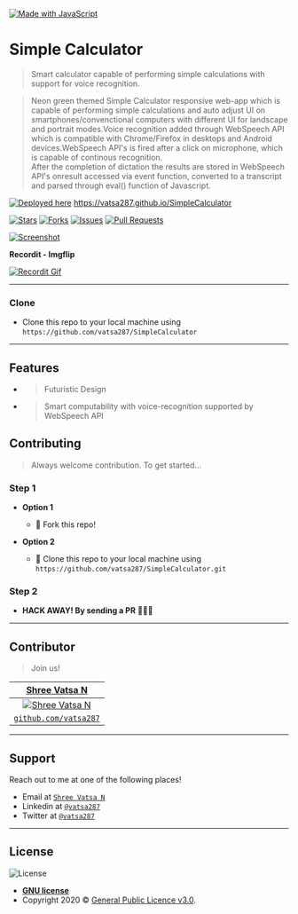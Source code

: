 [![Made with JavaScript](https://img.shields.io/badge/Made%20With%20JavaScript-JS-orange?style=for-the-badge&logo=appveyor?logoWidth=100)](https://img.shields.io/badge/Made%20With%20JavaScript-JS-orange?style=for-the-badge&logo=appveyor?logoWidth=100) 
# Simple Calculator

> Smart calculator capable of performing simple calculations with support for voice recognition.

> Neon green themed Simple Calculator responsive web-app which is capable of performing simple calculations and auto adjust UI on smartphones/convenctional computers with different UI for landscape and portrait modes.Voice recognition added through WebSpeech API which is compatible with Chrome/Firefox in desktops and Android devices.WebSpeech API's is fired after a click on microphone, which is capable of continous recognition.  
After the completion of dictation the results are stored in WebSpeech API's onresult accessed via event function, converted to a transcript and parsed through eval() function of Javascript.  

[![Deployed here](https://img.shields.io/badge/Deployed%20here%20-%20-red)](https://img.shields.io/badge/Deployed%20here%20-%20-red) https://vatsa287.github.io/SimpleCalculator


[![Stars](https://badgen.net/github/stars/vatsa287/SimpleCalculator?color=green&scale=2)](https://badgen.net/github/stars/vatsa287/SimpleCalculator?color=green&scale=2) [![Forks](https://badgen.net/github/forks/vatsa287/SimpleCalculator?color=green&scale=2)](https://badgen.net/github/stars/vatsa287/SimpleCalculator?color=green&scale=2) [![Issues](https://badgen.net/github/issues/vatsa287/SimpleCalculator?color=green&scale=2)](https://badgen.net/github/stars/vatsa287/SimpleCalculator?color=green&scale=2) [![Pull Requests](https://badgen.net/github/prs/vatsa287/SimpleCalculator?color=green&scale=2)](https://badgen.net/github/stars/vatsa287/SimpleCalculator?color=green&scale=2)


[![Screenshot](https://drive.google.com/uc?export=view&id=1UzirqnHXvgQaJ80USNNbSWtk7bYF5qnZ)]()


**Recordit - Imgflip**

[![Recordit Gif](https://drive.google.com/uc?export=view&id=1ejcwwKuaOBgJ4FzeaxuW_Rc4-C8MMouz)]()

---

### Clone

- Clone this repo to your local machine using `https://github.com/vatsa287/SimpleCalculator`

---

## Features

- > Futuristic Design   
- > Smart computability with voice-recognition supported by WebSpeech API

## Contributing

> Always welcome contribution. To get started...

### Step 1

- **Option 1**
    - 🍴 Fork this repo!

- **Option 2**
    - 👯 Clone this repo to your local machine using `https://github.com/vatsa287/SimpleCalculator.git`

### Step 2

- **HACK AWAY! By sending a PR** 🔨🔨🔨

---

## Contributor

> Join us!

| <a href="http://github.com/vatsa287" target="_blank">**Shree Vatsa N**</a> | 
| :---: |
| [![Shree Vatsa N](https://avatars1.githubusercontent.com/u/53152913?s=200&u=daf83447adfaa56016c8463fca53ce7d8935e0ba&v=3)](https://avatars1.githubusercontent.com/u/53152913?s=400&u=daf83447adfaa56016c8463fca53ce7d8935e0ba&v=3)    |  
| <a href="http://github.com/vatsa287" target="_blank">`github.com/vatsa287`</a> | 

---

## Support

Reach out to me at one of the following places!

- Email at <a href="mailto:i.mnshreevatsa@gmail.com" target="_blank">`Shree Vatsa N`</a>
- Linkedin at <a href="http://linkedin.com/in/vatsa287" target="_blank">`@vatsa287`</a>
- Twitter at <a href="http://twitter.com/vatsa287" target="_blank">`@vatsa287`</a>

---

## License

![License](https://img.shields.io/badge/%20licence-%20GNU%20V3.0-yellow)

- **[GNU license](https://img.shields.io/badge/%20licence-%20GNU%20V3.0-yellow)**
- Copyright 2020 © <a href="http://github.com/vatsa287/blob/master/LICENCE" target="_blank">General Public Licence v3.0</a>.
